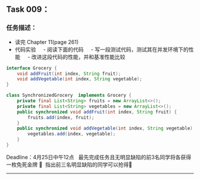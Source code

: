 ## **Task 009：**

### 任务描述：

- 读完 Chapter 11(page 261)
- 代码实验
    - 阅读下面的代码
    - 写一段测试代码，测试其在并发环境下的性能
    - 改进这段代码的性能，并和基准性能比较
```java
interface Grocery {  
    void addFruit(int index, String fruit);  
    void addVegetable(int index, String vegetable);  
}  

class SynchronizedGrocery  implements Grocery {  
    private final List<String> fruits = new ArrayList<>();  
    private final List<String> vegetables = new ArrayList<>();  
    public synchronized void addFruit(int index, String fruit) {  
        fruits.add(index, fruit);  
    }  
    public synchronized void addVegetable(int index, String vegetable) {  
        vegetables.add(index, vegetable);  
    }  
}
```

Deadline：4月25日中午12点
 
最先完成任务且无明显缺陷的前3名同学将各获得一枚免死金牌 🏅️ 
指出前三名明显缺陷的同学可以抢得🏅️

------
